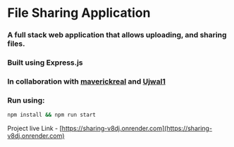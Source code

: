 # File Sharing Application
### A full stack web application that allows uploading, and sharing files.
### Built using Express.js
### In collaboration with [maverickreal](https://www.github.com/maverickreal) and [Ujwal1](https://www.github.com/Ujwal1)
### Run using:
```sh
npm install && npm run start
```
Project live Link - [https://sharing-v8dj.onrender.com](https://sharing-v8dj.onrender.com)
